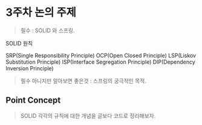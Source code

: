 # 3주차 논의 주제
>필수 : SOLID 와 스프링.

SOLID 원칙

SRP(Single Responsibility Principle)
OCP(Open Closed Principle)
LSP(Liskov Substitution Principle)
ISP(Interface Segregation Principle)
DIP(Dependency Inversion Principle)
>필수 아니지만 알아보면 좋은것 : 스프링의 궁극적인 목적.

## Point Concept
> SOLID 각각의 규칙에 대한 개념을 글보다 코드로 정리해보자.